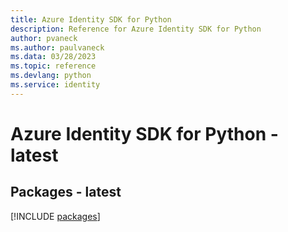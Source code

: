 ```yaml
---
title: Azure Identity SDK for Python
description: Reference for Azure Identity SDK for Python
author: pvaneck
ms.author: paulvaneck
ms.data: 03/28/2023
ms.topic: reference
ms.devlang: python
ms.service: identity
---
```

# Azure Identity SDK for Python - latest
## Packages - latest
[!INCLUDE [packages](identity-index.md)]